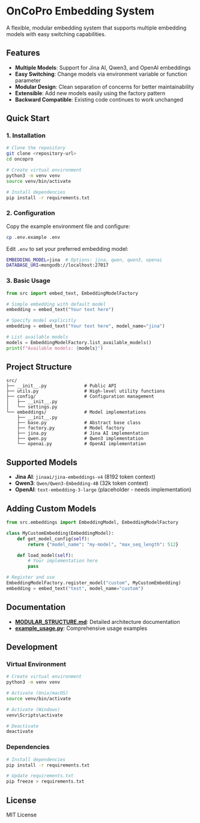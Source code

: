 # OnCoPro Embedding System

A flexible, modular embedding system that supports multiple embedding models with easy switching capabilities.

## Features

- **Multiple Models**: Support for Jina AI, Qwen3, and OpenAI embeddings
- **Easy Switching**: Change models via environment variable or function parameter
- **Modular Design**: Clean separation of concerns for better maintainability
- **Extensible**: Add new models easily using the factory pattern
- **Backward Compatible**: Existing code continues to work unchanged

## Quick Start

### 1. Installation

```bash
# Clone the repository
git clone <repository-url>
cd oncopro

# Create virtual environment
python3 -m venv venv
source venv/bin/activate

# Install dependencies
pip install -r requirements.txt
```

### 2. Configuration

Copy the example environment file and configure:

```bash
cp .env.example .env
```

Edit `.env` to set your preferred embedding model:

```bash
EMBEDDING_MODEL=jina  # Options: jina, qwen, qwen3, openai
DATABASE_URI=mongodb://localhost:27017
```

### 3. Basic Usage

```python
from src import embed_text, EmbeddingModelFactory

# Simple embedding with default model
embedding = embed_text("Your text here")

# Specify model explicitly
embedding = embed_text("Your text here", model_name="jina")

# List available models
models = EmbeddingModelFactory.list_available_models()
print(f"Available models: {models}")
```

## Project Structure

```
src/
├── __init__.py              # Public API
├── utils.py                 # High-level utility functions
├── config/                  # Configuration management
│   ├── __init__.py
│   └── settings.py
└── embeddings/              # Model implementations
    ├── __init__.py
    ├── base.py              # Abstract base class
    ├── factory.py           # Model factory
    ├── jina.py              # Jina AI implementation
    ├── qwen.py              # Qwen3 implementation
    └── openai.py            # OpenAI implementation
```

## Supported Models

- **Jina AI**: `jinaai/jina-embeddings-v4` (8192 token context)
- **Qwen3**: `Qwen/Qwen3-Embedding-4B` (32k token context)
- **OpenAI**: `text-embedding-3-large` (placeholder - needs implementation)

## Adding Custom Models

```python
from src.embeddings import EmbeddingModel, EmbeddingModelFactory

class MyCustomEmbedding(EmbeddingModel):
    def get_model_config(self):
        return {"model_name": "my-model", "max_seq_length": 512}

    def load_model(self):
        # Your implementation here
        pass

# Register and use
EmbeddingModelFactory.register_model("custom", MyCustomEmbedding)
embedding = embed_text("test", model_name="custom")
```

## Documentation

- **[MODULAR_STRUCTURE.md](MODULAR_STRUCTURE.md)**: Detailed architecture documentation
- **[example_usage.py](example_usage.py)**: Comprehensive usage examples

## Development

### Virtual Environment

```bash
# Create virtual environment
python3 -m venv venv

# Activate (Unix/macOS)
source venv/bin/activate

# Activate (Windows)
venv\Scripts\activate

# Deactivate
deactivate
```

### Dependencies

```bash
# Install dependencies
pip install -r requirements.txt

# Update requirements.txt
pip freeze > requirements.txt
```

## License

MIT License
